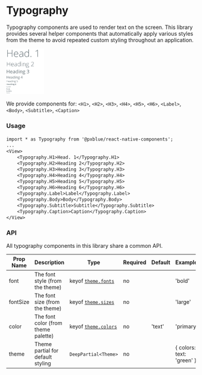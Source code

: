 # Typography
Typography components are used to render text on the screen. This library provides several helper components that automatically apply various styles from the theme to avoid repeated custom styling throughout an application.

<img width="20%" alt="Typography Elements" src="./images/typography.png">

We provide components for: ```<H1>```, ```<H2>```, ```<H3>```, ```<H4>```, ```<H5>```, ```<H6>```, ```<Label>```, ```<Body>```, ```<Subtitle>```, ```<Caption>```

### Usage
```
import * as Typography from '@pxblue/react-native-components';
...
<View>
    <Typography.H1>Head. 1</Typography.H1>
    <Typography.H2>Heading 2</Typography.H2>
    <Typography.H3>Heading 3</Typography.H3>
    <Typography.H4>Heading 4</Typography.H4>
    <Typography.H5>Heading 5</Typography.H5>
    <Typography.H6>Heading 6</Typography.H6>
    <Typography.Label>Label</Typography.Label>
    <Typography.Body>Body</Typography.Body>
    <Typography.Subtitle>Subtitle</Typography.Subtitle>
    <Typography.Caption>Caption</Typography.Caption>
</View>
```

### API
All typography components in this library share a common API.

| Prop Name | Description                             | Type                               | Required | Default | Examples                      |
|-----------|-----------------------------------------|------------------------------------|----------|---------|-------------------------------|
| font      | The font style (from the theme)         | keyof [`theme.fonts`](./theme.md)  | no       |         | 'bold'                        |
| fontSize  | The font size (from the theme)          | keyof [`theme.sizes`](./theme.md)  | no       |         | 'large'                       |
| color     | The font color (from theme palette)     | keyof [`theme.colors`](./theme.md) | no       | 'text'  | 'primary'                     |
| theme     | Theme partial for default styling       | `DeepPartial<Theme>`               | no       |         | { colors: { text: 'green' } } |